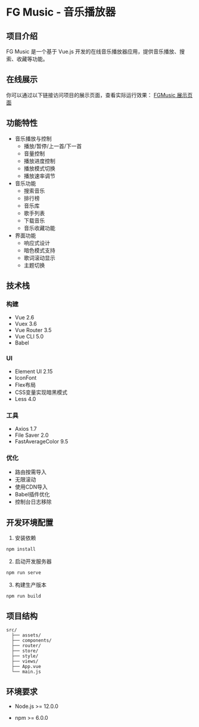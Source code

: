 # FG Music - 音乐播放器

## 项目介绍
FG Music 是一个基于 Vue.js 开发的在线音乐播放器应用，提供音乐播放、搜索、收藏等功能。

## 在线展示

你可以通过以下链接访问项目的展示页面，查看实际运行效果：
[FGMusic 展示页面](https://mcspace-start.github.io/FGmusic/#/MusicLibrary)

## 功能特性
- 音乐播放与控制
  - 播放/暂停/上一首/下一首
  - 音量控制
  - 播放进度控制
  - 播放模式切换
  - 播放速率调节
- 音乐功能
  - 搜索音乐
  - 排行榜
  - 音乐库
  - 歌手列表
  - 下载音乐
  - 音乐收藏功能
- 界面功能
  - 响应式设计
  - 暗色模式支持
  - 歌词滚动显示
  - 主题切换

## 技术栈
### 构建
- Vue 2.6
- Vuex 3.6
- Vue Router 3.5
- Vue CLI 5.0
- Babel

### UI
- Element UI 2.15
- IconFont
- Flex布局
- CSS变量实现暗黑模式
- Less 4.0

### 工具
- Axios 1.7
- File Saver 2.0
- FastAverageColor 9.5

### 优化
- 路由按需导入
- 无限滚动
- 使用CDN导入
- Babel插件优化
- 控制台日志移除

## 开发环境配置
1. 安装依赖
```bash
npm install
```

2. 启动开发服务器
```bash
npm run serve
```

3. 构建生产版本
```bash
npm run build
```

## 项目结构
```
src/
  ├── assets/
  ├── components/
  ├── router/
  ├── store/
  ├── style/
  ├── views/
  ├── App.vue
  └── main.js
```

## 环境要求
- Node.js >= 12.0.0
- npm >= 6.0.0

  ​      
